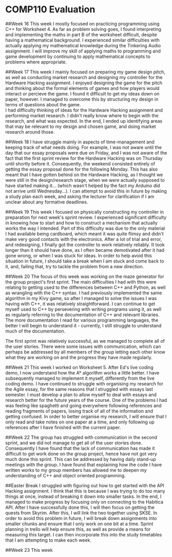 # COMP110 Evaluation

##Week 16
This week I mostly focused on practicing programming using C++ for Worksheet 4. As far as problem solving goes, I found interpreting and implementing the maths in part B of the worksheet difficult, despite having a mathematical background. I experienced similar difficulties with actually applying my mathematical knowledge during the Tinkering Audio assignment. I will improve my skill of applying maths to programming and game development by continuing to apply mathematical concepts to problems where appropriate.

##Week 17
This week I mainly focused on preparing my game design pitch, as well as conducting market research and designing my controller for the Hardware Hacking assignment. I enjoyed designing the game for the pitch and thinking about the formal elements of games and how players would interact or percieve the game. I found it difficult to get my ideas down on paper, however. I managed to overcome this by structuring my design in terms of questions about the game.  
I had difficulty thinking of ideas for the Hardware Hacking assignment and performing market research. I didn't really know where to begin with the research, and what was expected. In the end, I ended up identifying areas that may be relevant to my design and chosen game, and doing market research around those.

##Week 18
I have struggle mainly in aspects of time-management and keeping track of what needs doing. For example, I was not aware until the day that our essay proposals were due on Friday, and I was not aware of the fact that the first sprint review for the Hardware Hacking was on Thursday until shortly before it. Consequently, the weekend consisted entirely of getting the essay proposal done for the following Monday. This has also meant that I have gotten behind on the Hardware Hacking, as I thought we were still in the design/research stage, when we were actually supposed to have started making it... (which wasn't helped by the fact my Arduino did not arrive until Wednesday...).
I can attempt to avoid this in future by making a study plan each week, and asking the lecturer for clarification if I am unclear about any formative deadlines.

##Week 19
This week I focused on physically constructing my controller in preparation for next week's sprint review. I experienced significant difficulty in knowing how to start and how to construct a mechanism that actually works the way I intended. Part of this difficulty was due to the only material I had available being cardboard, which meant it was quite flimsy and didn't make very good contacts with the electronics. After a lot of trial and error, and redesigning, I finally got the controller to work relatively reliably.
It took longer than it should have done, as I often became demotivated after it had gone wrong, or when I was stuck for ideas. In order to help avoid this situation in future, I should take a break when I am stuck and come back to it, and, failing that, try to tackle the problem from a new direction.

##Week 20
The focus of this week was working on the maze generator for the group project's first sprint. The main difficulties I had with this were relating to getting used to the differences between C++ and Python, as well as wrangling with the C++ syntax. I had previously implemented the same algorithm in my Kivy game, so after I managed to solve the issues I was having with C++, it was relatively straightforward. I can continue to get myself used to C++ by persevering with writing programs using it, as well as regularly referring to the documentation of C++ and relevant libraries. The more documentation I read for various programming languages, the better I will begin to understand it - currently, I still struggle to understand much of the documentation.

The first sprint was relatively successful, as we managed to complete all of the user stories. There were some issues with communication, which can perhaps be addressed by all members of the group letting each other know what they are working on and the progress they have made regularly.

##Week 21
This week I worked on Worksheet 5. After Ed's live coding demo, I now understand how the A* algorithm works a little better. I have subsequently managed to implement it myself, differently from the live coding demo.
I have continued to struggle with organising my research for the Agile essay, for the same reasons that I struggled with essays last semester. I must develop a plan to allow myself to deal with essays and research better for the future years of the course.
 One of the problems I had was feeling like spaghetti and going everywhere following references and reading fragments of papers, losing track of all of the information and getting confused. In order to better organise my research, I will ensure that I only read and take notes on one paper at a time, and only following up references after I have finished with the current paper.

##Week 22
The group has struggled with communication in the second sprint, and we did not manage to get all of the user stories done. Consequently I have found that the lack of communication has made it difficult to get work done on the group project, hence have not got very much done this sprint. This can be addressed by having daily stand-up meetings with the group.
I have found that explaining how the code I have written works to my group members has allowed me to deepen my understanding of C++ and object oriented programming.

##Easter Break
I struggled with figuring out how to get started with the API Hacking assignment. I think that this is because I was trying to do too many things at once, instead of breaking it down into smaller tasks. In the end, I managed to make progress by focusing only on connecting to the Habitica API. After I have successfully done this, I will then focus on getting the quests from Skyrim. After this, I will link the two together using SKSE.
In order to avoid this problem in future, I will break down assignments into smaller chunks and ensure that I only work on one bit at a time. Sprint planning in trello will help ensure this, as well as provide a means for measuring this target. I can then incorporate this into the study timetables that I am attempting to make each week.

##Week 23
This week
